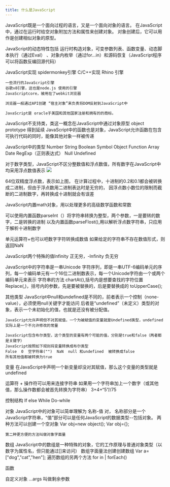 ```yaml
---
title: 什么是JavaScript
---
```

JavaScript既是一个面向过程的语言，又是一个面向对象的语言。
在JavaScript中，通过在运行时给空对象附加方法和属性来创建对象。
对象创建后，它可以用作是创建相似对象的原型。

JavaScript的动态特性包括 运行时构造对象，可变参数列表、函数变量、动态脚本执行（通过Eval）
、对象内枚举（通过for…in）和源码恢复（JavaScript程序可以将函数反编回源代码）

JavaScript实现
	spidermonkey引擎  C/C++实现
	Rhino 引擎
	
	一些流行的JavaScript引擎
	谷歌v8引擎，这也是node.js 使用的引擎
	JavaScriptcore，被用在了webkit浏览器
	
	浏览器一般通过API创建 “宿主对象”来负责将DOM反射到JavaScript中
	
	JavaScript是 oracle于美国和其他国家注册和拥有的的商标。
	
	
JavaScript不支持类，类这一概念在JavaScript中通过对象原型 object prototype 得到延续
JavaScript中的函数也是对象，JavaScript允许函数在包含可执行代码的同时，能像其他对象一样被传递


JavaScript中的类型
	Number
	String
	Boolean
	Symbol
	Object
		Function
		Array
		Date
		RegExp（正则表达式）
	Null
	Undefined
	
对于数字类型，JavaScript不区分整数值和浮点数值，所有数字在JavaScript中均采用浮点数值表示
	![](https://i.loli.net/2020/03/31/i1EnhSdalBGj7tA.png)

64位双精度浮点数，表示如上图，
在计算过程中，十进制的0.2和0.1都会被转换成二进制，但由于浮点数用二进制表达时是无穷的，
因浮点数小数位的限制而截断的二进制数字，再转换成十进制就会有误差

JavaScript内置math对象，用以处理更多的高级数学函数和常数

可以使用内置函数parseInt（）将字符串转换为整型，两个参数，一是要转的数字，二是转换的进制
以及内置函数parseFlost(),用以解析浮点数字符串，只应用于解析十进制数字

单元运算符+也可以吧数字字符转换成数值
如果给定的字符串不存在数值形式，则返回NaN

JavaScript两个特殊的值Infinity 正无穷，-Infinity 负无穷


JavaScript中的字符串是一串Unicode 字符序列，即是一串UTF-6编码单元的序列，每一个编码单元有一个16位二进制数表示，每一个Unicode字符由一个或两个编码单元来表示
	字符串的方法
		chartAt(),括号内是想要查找的字符位置
		Replace(,)，括号内的参数，先是要被替换的，后是要替换成的
		toUpperCase();


其他类型
	JavaScript中null和undefined是不同的，前者表示一个控制（none-value），必须使用null关键字才能访问
	后者是“undefined”（未定义）类型的对象，表示一个未初始化的值，也就是还没有被分配值。
	
	JavaScript允许声明但不对其赋值，一个为被赋值的变量就是Undefined类型，undefined实际上是一个不允许修改的常量
	
	JavaScript包含布尔类型，这个类型的变量有两个可能的值，分别是true和false（两者都是关键字）
	JavaScript按照如下规则将变量转换成布尔类型
	False  0  空字符串("")  NaN  null 和undefined  被转换成false
	所有其他值都被转换为true
	
变量
	在JavaScript中声明一个新变量却没对其赋值，那么这个变量的类型就是undefined
	
运算符
	+ 操作符可以用来连接字符串
	如果用一个字符串加上一个数字（或其他值，那么操作数都会被首先转换为字符串）
	3+4+“5”//75
	
控制结构
	If else
	While 
	Do-while
	
对象
	JavaScript中的对象可以简单理解为 名称-值 对，
	名称部分是一个JavaScript字符串，“值”部分可以是任何JavaScript的数据类型--包括对象。
	两种方法可以创建一个空对象
		Var obj=new object();
		Var obj={};
		
	第二种更方便的方法叫做对象字面量
	
数组
	JavaScript中的数组是一种特殊的对象，它的工作原理与普通对象类型（以数字为属性名，但只能通过[]来访问）
	数组字面量法创建创建数组
	Var a=["dog","cat","hen"];
	遍历数组的另两个方法 for  in  |  forEach()
	
函数

自定义对象
	…args 叫做剩余参数
